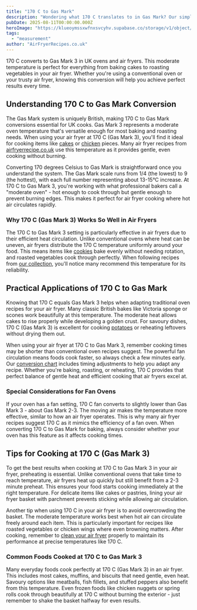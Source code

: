 ```yaml
---
title: "170 C to Gas Mark"
description: "Wondering what 170 C translates to in Gas Mark? Our simple guide breaks it down for both ovens and air fryers. You'll find clear conversions plus practical cooking advice. Perfect for UK home cooks who need quick temperature references."
pubDate: 2025-08-11T00:00:00.000Z
heroImage: "https://klueoymssxwfnxsvcyhv.supabase.co/storage/v1/object/public/md/170-c-to-gas-mark-b47eec38.png"
tags:
  - "measurement"
author: "AirFryerRecipes.co.uk"
---
```


<p id="">170 C converts to Gas Mark 3 in UK ovens and air fryers. This moderate temperature is perfect for everything from baking cakes to roasting vegetables in your air fryer. Whether you're using a conventional oven or your trusty air fryer, knowing this conversion will help you achieve perfect results every time.</p><h2 id="">Understanding 170 C to Gas Mark Conversion</h2><p id="">The Gas Mark system is uniquely British, making 170 C to Gas Mark conversions essential for UK cooks. Gas Mark 3 represents a moderate oven temperature that's versatile enough for most baking and roasting needs. When using your air fryer at 170 C (Gas Mark 3), you'll find it ideal for cooking items like <a href="https://www.airfryerrecipe.co.uk/recipe-category/cakes" id="">cakes</a> or <a href="https://www.airfryerrecipe.co.uk/recipe-category/chicken" id="">chicken</a> pieces. Many air fryer recipes from <a href="https://www.airfryerrecipe.co.uk" id="">airfryerrecipe.co.uk</a> use this temperature as it provides gentle, even cooking without burning.</p><p id="">Converting 170 degrees Celsius to Gas Mark is straightforward once you understand the system. The Gas Mark scale runs from 1/4 (the lowest) to 9 (the hottest), with each full number representing about 13-15°C increase. At 170 C to Gas Mark 3, you're working with what professional bakers call a "moderate oven" - hot enough to cook through but gentle enough to prevent burning edges. This makes it perfect for air fryer cooking where hot air circulates rapidly.</p><h3 id="">Why 170 C (Gas Mark 3) Works So Well in Air Fryers</h3><p id="">The 170 C to Gas Mark 3 setting is particularly effective in air fryers due to their efficient heat circulation. Unlike conventional ovens where heat can be uneven, air fryers distribute the 170 C temperature uniformly around your food. This means items like <a href="https://www.airfryerrecipe.co.uk/recipe-category/cookies" id="">cookies</a> bake evenly without needing rotation, and roasted vegetables cook through perfectly. When following recipes from <a href="https://www.airfryerrecipe.co.uk/recipes" id="">our collection</a>, you'll notice many recommend this temperature for its reliability.</p><h2 id="">Practical Applications of 170 C to Gas Mark</h2><p id="">Knowing that 170 C equals Gas Mark 3 helps when adapting traditional oven recipes for your air fryer. Many classic British bakes like Victoria sponge or scones work beautifully at this temperature. The moderate heat allows cakes to rise properly while developing a golden crust. For savoury dishes, 170 C (Gas Mark 3) is excellent for cooking <a href="https://www.airfryerrecipe.co.uk/recipe-category/potatoes" id="">potatoes</a> or reheating leftovers without drying them out.</p><p id="">When using your air fryer at 170 C to Gas Mark 3, remember cooking times may be shorter than conventional oven recipes suggest. The powerful fan circulation means foods cook faster, so always check a few minutes early. Our <a href="https://www.airfryerrecipe.co.uk/air-fryer-conversion-chart" id="">conversion chart</a> includes timing adjustments to help you adapt any recipe. Whether you're baking, roasting, or reheating, 170 C provides that perfect balance of gentle heat and efficient cooking that air fryers excel at.</p><h3 id="">Special Considerations for Fan Ovens</h3><p id="">If your oven has a fan setting, 170 C fan converts to slightly lower than Gas Mark 3 - about Gas Mark 2-3. The moving air makes the temperature more effective, similar to how an air fryer operates. This is why many air fryer recipes suggest 170 C as it mimics the efficiency of a fan oven. When converting 170 C to Gas Mark for baking, always consider whether your oven has this feature as it affects cooking times.</p><h2 id="">Tips for Cooking at 170 C (Gas Mark 3)</h2><p id="">To get the best results when cooking at 170 C to Gas Mark 3 in your air fryer, preheating is essential. Unlike conventional ovens that take time to reach temperature, air fryers heat up quickly but still benefit from a 2-3 minute preheat. This ensures your food starts cooking immediately at the right temperature. For delicate items like cakes or pastries, lining your air fryer basket with parchment prevents sticking while allowing air circulation.</p><p id="">Another tip when using 170 C in your air fryer is to avoid overcrowding the basket. The moderate temperature works best when hot air can circulate freely around each item. This is particularly important for recipes like roasted vegetables or chicken wings where even browning matters. After cooking, remember to <a href="https://www.airfryerrecipe.co.uk/air-fryer-cleaner" id="">clean your air fryer</a> properly to maintain its performance at precise temperatures like 170 C.</p><h3 id="">Common Foods Cooked at 170 C to Gas Mark 3</h3><p id="">Many everyday foods cook perfectly at 170 C (Gas Mark 3) in an air fryer. This includes most cakes, muffins, and biscuits that need gentle, even heat. Savoury options like meatballs, fish fillets, and stuffed peppers also benefit from this temperature. Even frozen foods like chicken nuggets or spring rolls cook through beautifully at 170 C without burning the exterior - just remember to shake the basket halfway for even results.</p>